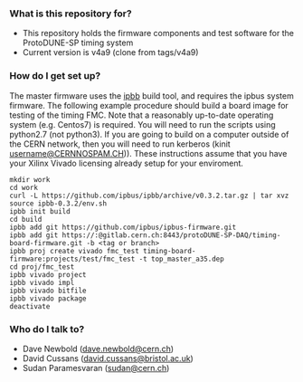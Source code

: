 ### What is this repository for? ###

* This repository holds the firmware components and test software for the ProtoDUNE-SP timing system
* Current version is v4a9 (clone from tags/v4a9)

### How do I get set up? ###

The master firmware uses the [ipbb](https://github.com/ipbus/ipbb) build tool, and requires the ipbus system firmware.
The following example procedure should build a board image for testing of the timing FMC. Note that a reasonably up-to-date
operating system (e.g. Centos7) is required.  You will need to run the scripts using python2.7 (not python3).  If you are 
going to build on a computer outside of the CERN network, then you will need to run kerberos (kinit username@CERNNOSPAM.CH)).
These instructions assume that you have your Xilinx Vivado licensing already setup for your enviroment.

	mkdir work
	cd work
	curl -L https://github.com/ipbus/ipbb/archive/v0.3.2.tar.gz | tar xvz
	source ipbb-0.3.2/env.sh
	ipbb init build
	cd build
	ipbb add git https://github.com/ipbus/ipbus-firmware.git
	ipbb add git https://:@gitlab.cern.ch:8443/protoDUNE-SP-DAQ/timing-board-firmware.git -b <tag or branch>
	ipbb proj create vivado fmc_test timing-board-firmware:projects/test/fmc_test -t top_master_a35.dep
	cd proj/fmc_test
	ipbb vivado project
	ipbb vivado impl
	ipbb vivado bitfile
	ipbb vivado package
	deactivate

### Who do I talk to? ###

* Dave Newbold (dave.newbold@cern.ch)
* David Cussans (david.cussans@bristol.ac.uk)
* Sudan Paramesvaran (sudan@cern.ch)

